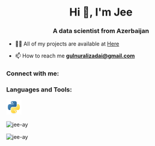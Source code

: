 <h1 align="center">Hi 👋, I'm Jee</h1>
<h3 align="center">A data scientist from Azerbaijan</h3>

- 👨‍💻 All of my projects are available at [Here](https://github.com/Jee-aY?tab=repositories)

- 📫 How to reach me **gulnuralizadai@gmail.com**

<h3 align="left">Connect with me:</h3>
<p align="left">
</p>

<h3 align="left">Languages and Tools:</h3>
<p align="left"> <a href="https://www.python.org" target="_blank" rel="noreferrer"> <img src="https://raw.githubusercontent.com/devicons/devicon/master/icons/python/python-original.svg" alt="python" width="40" height="40"/> </a> </p>

<p><img align="center" src="https://github-readme-stats.vercel.app/api/top-langs?username=jee-ay&show_icons=true&locale=en&layout=compact" alt="jee-ay" /></p>

<p><img align="center" src="https://github-readme-streak-stats.herokuapp.com/?user=jee-ay&" alt="jee-ay" /></p>
